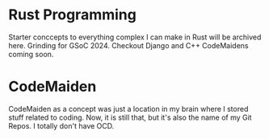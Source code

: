 # Rust Programming
Starter conccepts to everything complex I can make in Rust will be archived here. Grinding for GSoC 2024. Checkout Django and C++ CodeMaidens coming soon.
# CodeMaiden
CodeMaiden as a concept was just a location in my brain where I stored stuff related to coding. Now, it is still that, but it's also the name of my Git Repos. I totally don't have OCD.
